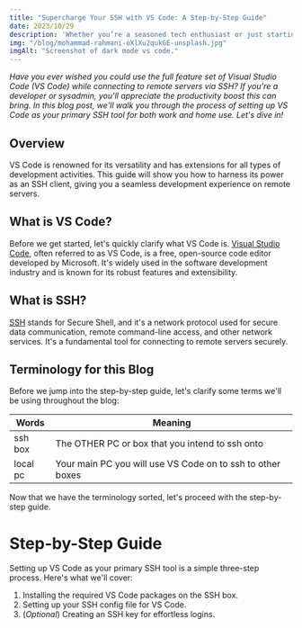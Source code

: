 ```yaml
---
title: "Supercharge Your SSH with VS Code: A Step-by-Step Guide"
date: 2023/10/29
description: 'Whether you’re a seasoned tech enthusiast or just starting out, this post will show you how to use VS Code to SSH into other boxes and write scripts on various servers.'
img: "/blog/mohammad-rahmani-oXlXu2qukGE-unsplash.jpg"
imgAlt: "Screenshot of dark mode vs code."
---
```


_Have you ever wished you could use the full feature set of Visual Studio Code (VS Code) while connecting to remote servers via SSH? If you're a developer or sysadmin, you'll appreciate the productivity boost this can bring. In this blog post, we'll walk you through the process of setting up VS Code as your primary SSH tool for both work and home use. Let's dive in!_

## Overview

VS Code is renowned for its versatility and has extensions for all types of development activities. This guide will show you how to harness its power as an SSH client, giving you a seamless development experience on remote servers.

## What is VS Code?

Before we get started, let's quickly clarify what VS Code is. [Visual Studio Code](https://code.visualstudio.com/), often referred to as VS Code, is a free, open-source code editor developed by Microsoft. It's widely used in the software development industry and is known for its robust features and extensibility.

## What is SSH?

[SSH](https://en.wikipedia.org/wiki/Secure_Shell) stands for Secure Shell, and it's a network protocol used for secure data communication, remote command-line access, and other network services. It's a fundamental tool for connecting to remote servers securely.

## Terminology for this Blog

Before we jump into the step-by-step guide, let's clarify some terms we'll be using throughout the blog:

| Words    | Meaning                                                    |
| -------- | ---------------------------------------------------------- |
| ssh box  | The OTHER PC or box that you intend to ssh onto            |
| local pc | Your main PC you will use VS Code on to ssh to other boxes |

Now that we have the terminology sorted, let's proceed with the step-by-step guide.

# Step-by-Step Guide

Setting up VS Code as your primary SSH tool is a simple three-step process. Here's what we'll cover:

1. Installing the required VS Code packages on the SSH box.
2. Setting up your SSH config file for VS Code.
3. (_Optional_) Creating an SSH key for effortless logins.

